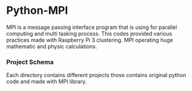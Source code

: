 # Python-MPI

MPI is a message passing interface program that is using for parallel computing and multi tasking process. This codes provided various practices made with Raspberry Pi 3 clustering. MPI operating huge mathematic and physic calculations.

### Project Schema

Each directory contains different projects those contains original python code and made with MPI library. 
